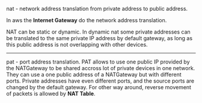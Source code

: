 nat - network address translation
from private address to public address.

 In aws the **Internet Gateway** do the network address translation.

 NAT can be static or dynamic. In dynamic nat some private addresses can be translated to the same private IP address by default gateway, as long as this public address is not overlapping with other devices.

 ------------------

 pat - port address translation.
 PAT allows to use one public IP provided by the NATGateway to be shared accross lot of private devices in one network. They can use a one public address of a NATGateway but with different ports.
 Private addresses have even different ports, and the source ports are changed by the default gateway.
 For other way around, reverse movement of packets is allowed by **NAT Table**.
